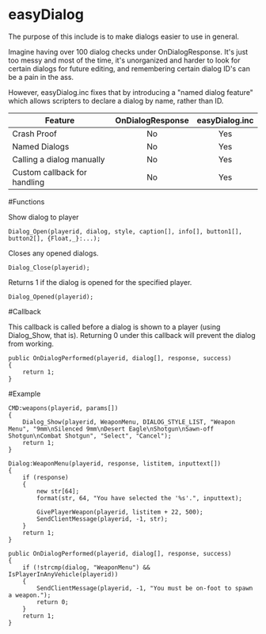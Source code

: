 # easyDialog

The purpose of this include is to make dialogs easier to use in general.

Imagine having over 100 dialog checks under OnDialogResponse. It's just too messy and most of the time, it's unorganized and harder to look for certain dialogs for future editing, and remembering certain dialog ID's can be a pain in the ass. 

However, easyDialog.inc fixes that by introducing a "named dialog feature" which allows scripters to declare a dialog by name, rather than ID.

| Feature                       | OnDialogResponse       | easyDialog.inc  |
| ----------------------------- |:----------------------:| :--------------:|
| Crash Proof                   | No                     | Yes             |
| Named Dialogs                 | No                     | Yes             |
| Calling a dialog manually     | No                     | Yes             |
| Custom callback for handling  | No                     | Yes             |

#Functions

Show dialog to player
```
Dialog_Open(playerid, dialog, style, caption[], info[], button1[], button2[], {Float,_}:...);
```

Closes any opened dialogs.
```
Dialog_Close(playerid);
```

Returns 1 if the dialog is opened for the specified player.
```
Dialog_Opened(playerid);
```

#Callback

This callback is called before a dialog is shown to a player (using Dialog_Show, that is). Returning 0 under this callback will prevent the dialog from working.
```
public OnDialogPerformed(playerid, dialog[], response, success)
{
    return 1;
}
```

#Example

```
CMD:weapons(playerid, params[])
{
    Dialog_Show(playerid, WeaponMenu, DIALOG_STYLE_LIST, "Weapon Menu", "9mm\nSilenced 9mm\nDesert Eagle\nShotgun\nSawn-off Shotgun\nCombat Shotgun", "Select", "Cancel");
    return 1;
}

Dialog:WeaponMenu(playerid, response, listitem, inputtext[])
{
    if (response)
    {
        new str[64];
        format(str, 64, "You have selected the '%s'.", inputtext);

        GivePlayerWeapon(playerid, listitem + 22, 500);
        SendClientMessage(playerid, -1, str);
    }
    return 1;
}

public OnDialogPerformed(playerid, dialog[], response, success)
{
    if (!strcmp(dialog, "WeaponMenu") && IsPlayerInAnyVehicle(playerid))
    {
        SendClientMessage(playerid, -1, "You must be on-foot to spawn a weapon.");
        return 0;
    }
    return 1;
}
```
